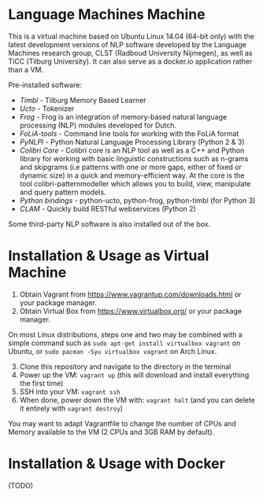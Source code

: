 Language Machines Machine
==========================

This is a virtual machine based on Ubuntu Linux 14.04 (64-bit only)
with the latest development versions of NLP software developed by the Language
Machines research group,  CLST (Radboud University Nijmegen), as well as TiCC
(Tilburg University). It can also serve as a docker.io application rather than
a VM.

Pre-installed software:
- *Timbl* - Tilburg Memory Based Learner
- *Ucto* - Tokenizer
- *Frog* - Frog is an integration of memory-based natural language processing (NLP) modules developed for Dutch.
- *FoLiA-tools* - Command line tools for working with the FoLiA format
- *PyNLPl* - Python Natural Language Processing Library (Python 2 & 3)
- *Colibri Core* - Colibri core is an NLP tool as well as a C++ and Python library for working
  with basic linguistic constructions such as n-grams and skipgrams (i.e patterns
  with one or more gaps, either of fixed or dynamic size) in a quick and
  memory-efficient way. At the core is the tool colibri-patternmodeller which
  allows you to build, view, manipulate and query pattern models.
- *Python bindings* - python-ucto, python-frog, python-timbl (for Python 3)
- *CLAM* - Quickly build RESTful webservices (Python 2)

Some third-party NLP software is also installed out of the box.

Installation & Usage as Virtual Machine
=========================================

1. Obtain Vagrant from https://www.vagrantup.com/downloads.html or your package manager.
2. Obtain Virtual Box from https://www.virtualbox.org/ or your package manager.

On most Linux distributions, steps one and two may be combined with a simple command such as
``sudo apt-get install virtualbox vagrant`` on Ubuntu, or ``sudo pacman -Syu virtualbox vagrant`` on Arch Linux.

3. Clone this repository and navigate to the directory in the terminal
4. Power up the VM: ``vagrant up`` (this will download and install everything
the first time)
5. SSH into your VM: ``vagrant ssh``
6. When done, power down the VM with: ``vagrant halt`` (and you can delete it entirely with ``vagrant destroy``)

You may want to adapt Vagrantfile to change the number of CPUs and Memory
available to the VM (2 CPUs and 3GB RAM by default).


Installation & Usage with Docker
=========================================

(TODO)






 
